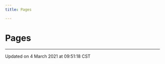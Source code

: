 ```yaml
---
title: Pages

---
```


# Pages







-------------------------------

Updated on  4 March 2021 at 09:51:18 CST
